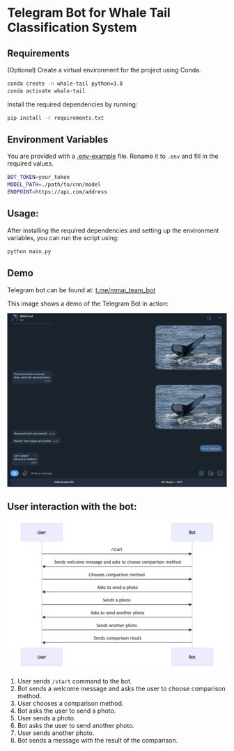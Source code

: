 # Telegram Bot for Whale Tail Classification System 

## Requirements

(Optional) Create a virtual environment for the project using Conda.
    
```bash
conda create -n whale-tail python=3.8
conda activate whale-tail
```

Install the required dependencies by running:
```bash
pip install -r requirements.txt
```

## Environment Variables

You are provided with a [.env-example](./.env-example) file. Rename it to `.env` and fill in the required values.

```bash
BOT_TOKEN=your_token
MODEL_PATH=./path/to/cnn/model
ENDPOINT=https://api.com/address
```

## Usage:

After installing the required dependencies and setting up the environment variables, you can run the script using:

```bash
python main.py
```

## Demo

Telegram bot can be found at: [t.me/mmai_team_bot](https://t.me/mmai_team_bot)

This image shows a demo of the Telegram Bot in action:

![Demo Image](./img/telegram-demo.png)

## User interaction with the bot:

![Sequence Diagram](./img/sequence-diagram.png)

1. User sends `/start` command to the bot.
2. Bot sends a welcome message and asks the user to choose comparison method.
3. User chooses a comparison method.
4. Bot asks the user to send a photo.
5. User sends a photo.
6. Bot asks the user to send another photo.
7. User sends another photo.
8. Bot sends a message with the result of the comparison.